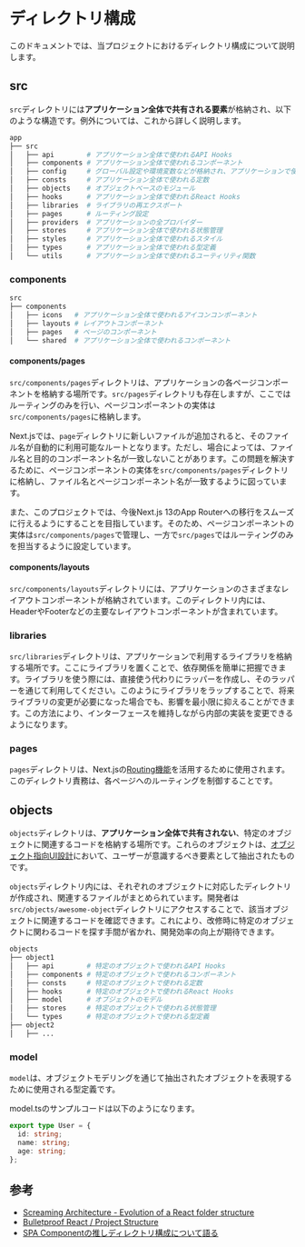 # ディレクトリ構成

このドキュメントでは、当プロジェクトにおけるディレクトリ構成について説明します。

## src

`src`ディレクトリには**アプリケーション全体で共有される要素**が格納され、以下のような構造です。例外については、これから詳しく説明します。

``` bash
app
├── src
│   ├── api        # アプリケーション全体で使われるAPI Hooks
│   ├── components # アプリケーション全体で使われるコンポーネント
│   ├── config     # グローバル設定や環境変数などが格納され、アプリケーションで使用される
│   ├── consts     # アプリケーション全体で使われる定数
│   ├── objects    # オブジェクトベースのモジュール
│   ├── hooks      # アプリケーション全体で使われるReact Hooks
│   ├── libraries  # ライブラリの再エクスポート
│   ├── pages      # ルーティング設定
│   ├── providers  # アプリケーションの全プロバイダー
│   ├── stores     # アプリケーション全体で使われる状態管理
│   ├── styles     # アプリケーション全体で使われるスタイル
│   ├── types      # アプリケーション全体で使われる型定義
│   └── utils      # アプリケーション全体で使われるユーティリティ関数
```

### components

``` bash
src
├── components
│   ├── icons   # アプリケーション全体で使われるアイコンコンポーネント
│   ├── layouts # レイアウトコンポーネント
│   ├── pages   # ページのコンポーネント
│   └── shared  # アプリケーション全体で使われるコンポーネント
```

#### components/pages

`src/components/pages`ディレクトリは、アプリケーションの各ページコンポーネントを格納する場所です。`src/pages`ディレクトリも存在しますが、ここではルーティングのみを行い、ページコンポーネントの実体は`src/components/pages`に格納します。

Next.jsでは、`page`ディレクトリに新しいファイルが追加されると、そのファイル名が自動的に利用可能なルートとなります。ただし、場合によっては、ファイル名と目的のコンポーネント名が一致しないことがあります。この問題を解決するために、ページコンポーネントの実体を`src/components/pages`ディレクトリに格納し、ファイル名とページコンポーネント名が一致するように図っています。

また、このプロジェクトでは、今後Next.js 13のApp Routerへの移行をスムーズに行えるようにすることを目指しています。そのため、ページコンポーネントの実体は`src/components/pages`で管理し、一方で`src/pages`ではルーティングのみを担当するように設定しています。

#### components/layouts

`src/components/layouts`ディレクトリには、アプリケーションのさまざまなレイアウトコンポーネントが格納されています。このディレクトリ内には、HeaderやFooterなどの主要なレイアウトコンポーネントが含まれています。

### libraries

`src/libraries`ディレクトリは、アプリケーションで利用するライブラリを格納する場所です。ここにライブラリを置くことで、依存関係を簡単に把握できます。ライブラリを使う際には、直接使う代わりにラッパーを作成し、そのラッパーを通じて利用してください。このようにライブラリをラップすることで、将来ライブラリの変更が必要になった場合でも、影響を最小限に抑えることができます。この方法により、インターフェースを維持しながら内部の実装を変更できるようになります。

### pages

`pages`ディレクトリは、Next.jsの[Routing機能](https://nextjs.org/docs/routing/introduction)を活用するために使用されます。このディレクトリ責務は、各ページへのルーティングを制御することです。

## objects

`objects`ディレクトリは、**アプリケーション全体で共有されない**、特定のオブジェクトに関連するコードを格納する場所です。これらのオブジェクトは、[オブジェクト指向UI設計](https://www.sociomedia.co.jp/10241)において、ユーザーが意識するべき要素として抽出されたものです。

`objects`ディレクトリ内には、それぞれのオブジェクトに対応したディレクトリが作成され、関連するファイルがまとめられています。開発者は`src/objects/awesome-object`ディレクトリにアクセスすることで、該当オブジェクトに関連するコードを確認できます。これにより、改修時に特定のオブジェクトに関わるコードを探す手間が省かれ、開発効率の向上が期待できます。

``` bash
objects
├── object1
│   ├── api        # 特定のオブジェクトで使われるAPI Hooks
│   ├── components # 特定のオブジェクトで使われるコンポーネント
│   ├── consts     # 特定のオブジェクトで使われる定数
│   ├── hooks      # 特定のオブジェクトで使われるReact Hooks
│   ├── model      # オブジェクトのモデル
│   ├── stores     # 特定のオブジェクトで使われる状態管理
│   └── types      # 特定のオブジェクトで使われる型定義
├── object2
│   ├── ...
```

### model

`model`は、オブジェクトモデリングを通じて抽出されたオブジェクトを表現するために使用される型定義です。

model.tsのサンプルコードは以下のようになります。
  
``` ts
export type User = {
  id: string;
  name: string;
  age: string;
};
```

## 参考

- [Screaming Architecture - Evolution of a React folder structure](https://dev.to/profydev/screaming-architecture-evolution-of-a-react-folder-structure-4g25)
- [Bulletproof React / Project Structure](https://github.com/alan2207/bulletproof-react/blob/master/docs/project-structure.md)
- [SPA Componentの推しディレクトリ構成について語る](https://zenn.dev/yoshiko/articles/99f8047555f700)
